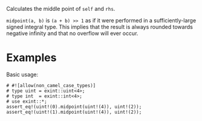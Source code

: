 Calculates the middle point of `self` and `rhs`.

`midpoint(a, b)` is `(a + b) >> 1` as if it were performed in a
sufficiently-large signed integral type. This implies that the result is always
rounded towards negative infinity and that no overflow will ever occur.

# Examples

Basic usage:

```
# #![allow(non_camel_case_types)]
# type uint = exint::uint<4>;
# type int  = exint::int<4>;
# use exint::*;
assert_eq!(uint!(0).midpoint(uint!(4)), uint!(2));
assert_eq!(uint!(1).midpoint(uint!(4)), uint!(2));
```
